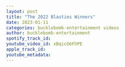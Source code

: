 ```yaml
---
layout: post
title: "The 2022 Blasties Winners"
date: 2023-01-11
categories: bucklebomb-entertainment videos
author: bucklebomb-entertainment
spotify_track_id: 
youtube_video_id: xBqicG6FhPE
apple_track_id: 
youtube_metadata: 
---
```


